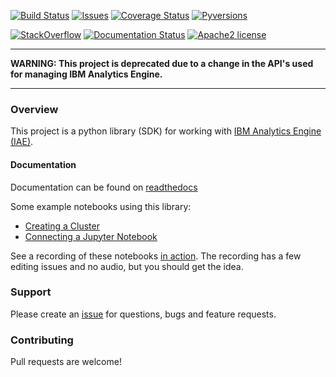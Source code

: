 
[![Build Status](https://travis-ci.org/snowch/ibm-analytics-engine-python.svg?branch=master)](https://travis-ci.org/snowch/ibm-analytics-engine-python)
[![Issues](https://img.shields.io/github/issues/snowch/ibm-analytics-engine-python/bug.svg)](https://github.com/snowch/ibm-analytics-engine-python/issues?q=is%3Aissue+is%3Aopen+label%3A"bug")
[![Coverage Status](https://coveralls.io/repos/github/snowch/ibm-analytics-engine-python/badge.svg?branch=master)](https://coveralls.io/github/snowch/ibm-analytics-engine-python?branch=master)
[![Pyversions](https://img.shields.io/badge/Pyversions-2.7,%203.3,%203.4,%203.5,%203.6-green.svg)](https://github.com/snowch/ibm-analytics-engine-python/blob/master/tox.ini#L7)


[![StackOverflow](http://img.shields.io/badge/stackoverflow-analytics%20engine%20python%20sdk-blue.svg)]( http://stackoverflow.com/questions/tagged/analytics-engine-python-sdk )
[![Documentation Status](http://readthedocs.org/projects/ibm-analytics-engine-python/badge/?version=latest)](http://ibm-analytics-engine-python.readthedocs.io/en/latest/?badge=latest)
[![Apache2 license](http://img.shields.io/badge/license-apache2-brightgreen.svg)](http://opensource.org/licenses/Apache-2.0)

----

**WARNING: This project is deprecated due to a change in the API's used for managing IBM Analytics Engine.**

----

### Overview

This project is a python library (SDK) for working with [IBM Analytics Engine (IAE)](https://console.bluemix.net/docs/services/AnalyticsEngine/index.html).  

#### Documentation

Documentation can be found on [readthedocs](http://ibm-analytics-engine-python.readthedocs.io/en/latest/)

Some example notebooks using this library:

 - [Creating a Cluster](docs/example_notebooks/CreateCluster.ipynb)
 - [Connecting a Jupyter Notebook](docs/example_notebooks/DockerExampleNB2KG.ipynb)
 
See a recording of these notebooks [in action](https://m.youtube.com/watch?t=1s&v=3plYcRHvV9w).  The recording has a few editing issues and no audio, but you should get the idea.

### Support

Please create an [issue](https://github.com/snowch/ibm-analytics-engine-python/issues) for questions, bugs and feature requests.

### Contributing

Pull requests are welcome!
